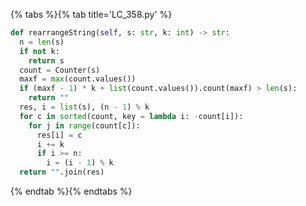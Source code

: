 {% tabs %}{% tab title='LC_358.py' %}

```py
def rearrangeString(self, s: str, k: int) -> str:
  n = len(s)
  if not k:
    return s
  count = Counter(s)
  maxf = max(count.values())
  if (maxf - 1) * k + list(count.values()).count(maxf) > len(s):
    return ""
  res, i = list(s), (n - 1) % k
  for c in sorted(count, key = lambda i: -count[i]):
    for j in range(count[c]):
      res[i] = c
      i += k
      if i >= n:
        i = (i - 1) % k
  return "".join(res)
```

{% endtab %}{% endtabs %}
